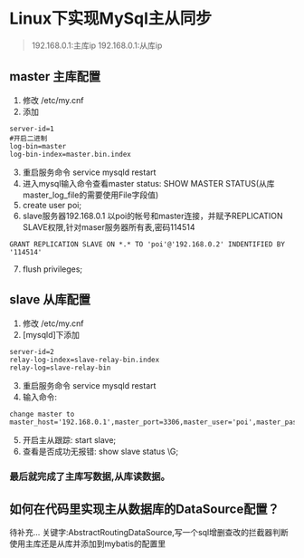 # Linux下实现MySql主从同步

>192.168.0.1:主库ip
192.168.0.1:从库ip

## master 主库配置
1. 修改 /etc/my.cnf
2. 添加
```
server-id=1
#开启二进制
log-bin=master
log-bin-index=master.bin.index
```
3. 重启服务命令 service mysqld restart
4. 进入mysql输入命令查看master status: SHOW MASTER STATUS(从库master_log_file的需要使用File字段值)
5. create user poi;
6. slave服务器192.168.0.1 以poi的帐号和master连接，并赋予REPLICATION SLAVE权限,针对maser服务器所有表,密码114514
```
GRANT REPLICATION SLAVE ON *.* TO 'poi'@'192.168.0.2' INDENTIFIED BY '114514'
```
7. flush privileges;


## slave 从库配置
1. 修改 /etc/my.cnf
2. [mysqld]下添加
```
server-id=2
relay-log-index=slave-relay-bin.index
relay-log=slave-relay-bin
```
3. 重启服务命令 service mysqld restart
4. 输入命令: 
```
change master to master_host='192.168.0.1',master_port=3306,master_user='poi',master_password='114514',master_log_file='master.bin.000001',master_log_pos=0;
```
5. 开启主从跟踪: start slave;
6. 查看是否成功无报错: show slave status \G;

### 最后就完成了主库写数据,从库读数据。

## 如何在代码里实现主从数据库的DataSource配置？
待补充...
关键字:AbstractRoutingDataSource,写一个sql增删查改的拦截器判断使用主库还是从库并添加到mybatis的配置里